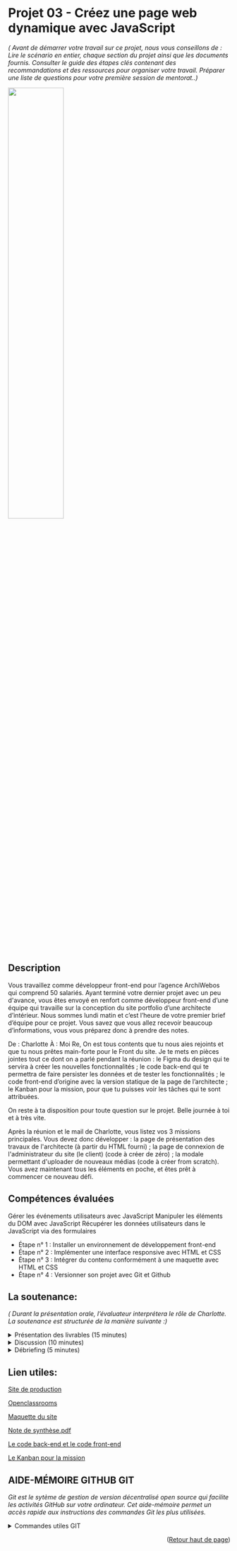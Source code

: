<a name="readme-top"></a>
# Projet 03 - Créez une page web dynamique avec JavaScript
_( Avant de démarrer votre travail sur ce projet, nous vous conseillons de :
Lire le scénario en entier, chaque section du projet ainsi que les documents fournis. 
Consulter le guide des étapes clés contenant des recommandations et des ressources pour organiser votre travail.
Préparer une liste de questions pour votre première session de mentorat..)_

[<img src="https://user.oc-static.com/upload/2022/06/23/16559727182885_DEV_scenario.png" width="50%">](https://player.vimeo.com/video/733231431?color=7451eb "agence ArchiWebos")
## Description

Vous travaillez comme développeur front-end pour l’agence ArchiWebos qui comprend 50 salariés. 
Ayant terminé votre dernier projet avec un peu d'avance, vous êtes envoyé en renfort comme développeur front-end d’une équipe qui travaille sur la conception du site portfolio d’une architecte d’intérieur.
Nous sommes lundi matin et c’est l’heure de votre premier brief d’équipe pour ce projet.
Vous savez que vous allez recevoir beaucoup d’informations, vous vous préparez donc à prendre des notes. 

De : Charlotte
À : Moi
Re, 
On est tous contents que tu nous aies rejoints et que tu nous prêtes main-forte pour le Front du site. 
Je te mets en pièces jointes tout ce dont on a parlé pendant la réunion :
le Figma du design qui te servira à créer les nouvelles fonctionnalités ;
le code back-end qui te permettra de faire persister les données et de tester les fonctionnalités ;
le code front-end d’origine avec la version statique de la page de l’architecte ;
le Kanban pour la mission, pour que tu puisses voir les tâches qui te sont attribuées.

On reste à ta disposition pour toute question sur le projet. 
Belle journée à toi et à très vite.

Après la réunion et le mail de Charlotte, vous listez vos 3 missions principales. Vous devez donc développer :
la page de présentation des travaux de l'architecte (à partir du HTML fourni) ;
la page de connexion de l'administrateur du site (le client) (code à créer de zéro) ;
la modale permettant d'uploader de nouveaux médias (code à créer from scratch).
Vous avez maintenant tous les éléments en poche, et êtes prêt à commencer ce nouveau défi. 

## Compétences évaluées

Gérer les événements utilisateurs avec JavaScript
Manipuler les éléments du DOM avec JavaScript
Récupérer les données utilisateurs dans le JavaScript via des formulaires

- Étape n° 1 : Installer un environnement de développement front-end
- Étape n° 2 : Implémenter une interface responsive avec HTML et CSS
- Étape n° 3 : Intégrer du contenu conformément à une maquette avec HTML et CSS
- Étape n° 4 : Versionner son projet avec Git et Github


## La soutenance:

_( Durant la présentation orale, l’évaluateur interprétera le rôle de Charlotte. La soutenance est structurée de la manière suivante :)_

<details>
	<summary>Présentation des livrables (15 minutes) </summary>

![Image text](https://user.oc-static.com/upload/2022/06/20/16557257586438_Banner_Soutenance_Dev.png)

   - Commencez par présenter comment vous avez récupéré les projets de la galerie et ajouté les filtres.
   - Ensuite, présentez comment vous avez réalisé la connexion.
   - Finalement, vous montrez le fonctionnement de l’ajout de travaux à la galerie.
</details>

<details>
   <summary>Discussion (10 minutes) </summary>

![Image text](https://user.oc-static.com/upload/2022/06/20/16557257586438_Banner_Soutenance_Dev.png)

* L’évaluateur jouera le rôle de Charlotte, la cheffe de projet. Il vous challengera sur les points suivants : 
   - appels à l’API ;
   - gestion de la connexion de l’utilisateur ;
   - le filtre des projets dans la galerie.
</details>

<details>
   <summary>Débriefing (5 minutes)</summary>

![Image text](https://user.oc-static.com/upload/2022/06/20/16557257586438_Banner_Soutenance_Dev.png)

* À la fin de la soutenance, l'évaluateur arrêtera de jouer le rôle de Charlotte pour vous permettre de débriefer ensemble 
</details>


## Lien utiles:

[Site de production](https://guillaumepevrier.github.io/OC_Projet3/FrontEnd)

[Openclassrooms](https://openclassrooms.com/)

[Maquette du site](https://www.figma.com/file/kfKHknHySoTibZfdolGAX6/Desktop?node-id=0%3A1)

[Note de synthèse.pdf](https://course.oc-static.com/projects/Développeur+Web/IW_P6+JS+page+dynamique/Étapes+clés+P6+Front-End+(3).pdf)

[Le code back-end et le code front-end](https://github.com/OpenClassrooms-Student-Center/Portfolio-architecte-sophie-bluel)

[Le Kanban pour la mission](https://www.notion.so/openclassrooms/f2555b385cb44bd29d2db49802704969?v=e0a4b060f65c4f6399ff16ab35e69b82)


## AIDE-MÉMOIRE GITHUB GIT

_Git est le sytème de gestion de version décentralisé open source qui facilite les activités GitHub sur votre ordinateur. Cet aide-mémoire permet un accès rapide aux instructions des commandes Git les plus utilisées._
<details>
	<summary>Commandes utiles GIT</summary>
	
<details>
	<summary>1. CRÉER DES DÉPÔTS</summary>
	

* Démarrer un nouveau dépôt ou en obtenir un depuis une URL existante

   ```sh
	git init [nom-du-projet]
   ```
	Crée un dépôt local à partir du nom spécifié
   ```sh
   git clone [url]
   ```
   Télécharge un projet et tout son historique de versions
</details>
<details>
	<summary>2. EFFECTUER DES CHANGEMENTS</summary>

* Consulter les modifications et effectuer une opération de commit

   ```sh
   git status
   ```
   Liste tous les nouveaux fichiers et les fichiers modifiés à commiter
   ```sh 
   git diff
   ```
	Montre les modifications de fichier qui ne sont pas encore indexées
   ```sh
	git add [fichier]
   ```
	Ajoute un instantané du fichier, en préparation pour le suivi de version
   ```sh
	git diff --staged
   ```
	Montre les différences de fichier entre la version indexée et la dernière version
   ``` sh
	git reset [fichier]
   ```
	Enlève le fichier de l'index, mais conserve son contenu
   ``` sh
	git commit -m "[message descriptif]"
   ```
	Enregistre des instantanés de fichiers de façon permanente dans l'historique des versions
</details>
<details>
	<summary>3. GROUPER DES CHANGEMENTS</summary>	  

* Nommer une série de commits et combiner les résultats de travaux terminés

   ```sh 
   git branch
   ```
   Liste toutes les branches locales dans le dépôt courant
	   
   ```sh
   git branch [nom-de-branche]
   ```
   Crée une nouvelle branche
	  
   ```sh 
   git checkout [nom-de-branche]
   ```
   Bascule sur la branche spécifiée et met à jour le répertoire de travail
		
   ```sh
   git merge [nom-de-branche]
   ```
   Combine dans la branche courante l'historique de la branche spécifiée
	
   ```sh
   git branch -d [nom-de-branche]
   ```
   Supprime la branche spécifiée
</details>
</details>
	
<p align="right">(<a href="#readme-top">Retour haut de page</a>)</p>

